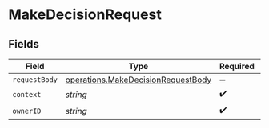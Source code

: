 # MakeDecisionRequest


## Fields

| Field                                                                                           | Type                                                                                            | Required                                                                                        | Description                                                                                     |
| ----------------------------------------------------------------------------------------------- | ----------------------------------------------------------------------------------------------- | ----------------------------------------------------------------------------------------------- | ----------------------------------------------------------------------------------------------- |
| `requestBody`                                                                                   | [operations.MakeDecisionRequestBody](../../../sdk/models/operations/makedecisionrequestbody.md) | :heavy_minus_sign:                                                                              | N/A                                                                                             |
| `context`                                                                                       | *string*                                                                                        | :heavy_check_mark:                                                                              | N/A                                                                                             |
| `ownerID`                                                                                       | *string*                                                                                        | :heavy_check_mark:                                                                              | N/A                                                                                             |